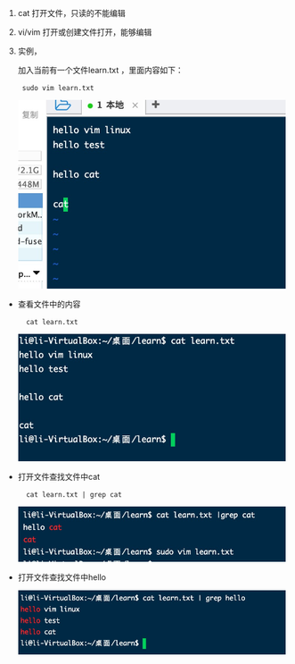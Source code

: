 1. cat 打开文件，只读的不能编辑

2. vi/vim 打开或创建文件打开，能够编辑

3. 实例，

   加入当前有一个文件learn.txt ，里面内容如下：

        sudo vim learn.txt
    
    ![avatar](../../assets/cat.jpg)

+ 查看文件中的内容

        cat learn.txt

   ![avatar](../../assets/cat2.jpg)

+ 打开文件查找文件中cat

        cat learn.txt | grep cat

   ![avatar](../../assets/cat1.jpg)

+ 打开文件查找文件中hello

   ![avatar](../../assets/cat3.jpg)

